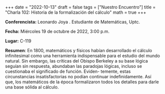 +++
date  = "2022-10-13"
draft = false
tags  = ["Nuestro Encuentro"]
title = "Charla 102: Historia de la formalización del cálculo"
math  = true
+++


**Conferencista:** Leonardo Joya . Estudiante de Matemáticas, Uptc.

**Fecha:** Miércoles 19 de octubre de 2022, 3:00 p.m.

**Lugar:** C-119

**Resumen**: En 1800, matemáticos y físicos habían desarrollado el cálculo infinitesimal como una herramienta indispensable para el estudio del mundo natural. Sin embargo, las críticas del Obispo Berkeley a su base lógica seguían sin respuesta, abundaban las paradojas lógicas, incluso se cuestionaba el significado de función. Eviden- temente, estas circunstancias insatisfactorias no podían continuar indefinidamente. Así que, los matemáticos de la época formalizaron todos los detalles para darle una base sólida al cálculo.
